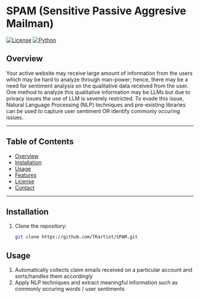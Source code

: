 # SPAM (Sensitive Passive Aggresive Mailman)

[![License](https://img.shields.io/badge/license-MIT-blue.svg)](LICENSE)
[![Python](https://img.shields.io/badge/python-3.12-blue.svg)](https://www.python.org/)

## Overview

Your active website may receive large amount of information from the users which may be hard to analyze through
man-power; hence, there may be a need for sentiment analysis on the qualitative data received from the user.
One method to analyze this qualitative information may be LLMs but due to privacy issues the use of LLM
is severely restricted. To evade this issue, Natural Language Processing (NLP) techniques and pre-existing
libraries can be used to capture user sentiment OR identify commonly occuring issues.

---

## Table of Contents

- [Overview](#overview)
- [Installation](#installation)
- [Usage](#usage)
- [Features](#features)
- [License](#license)
- [Contact](#contact)

---

## Installation

1. Clone the repository:
   ```bash
   git clone https://github.com/TKartist/SPAM.git

## Usage

1. Automatically collects claim emails received on a particular account and sorts/handles them accordingly
2. Apply NLP techniques and extract meaningful information such as commonly occuring words / user sentiments
